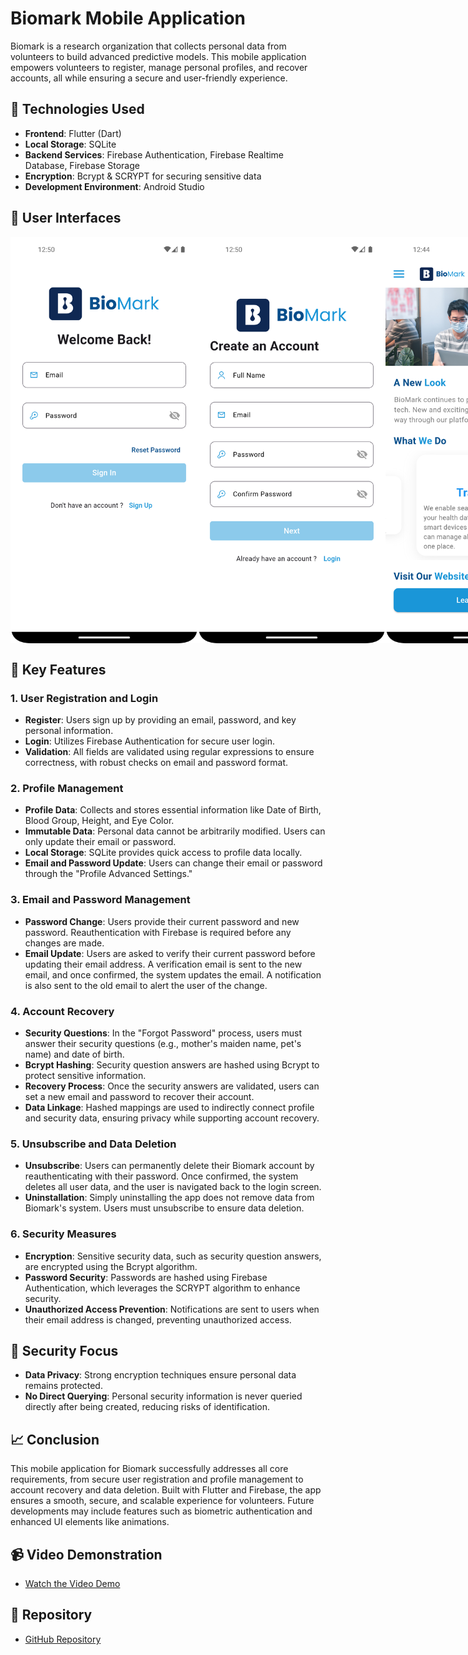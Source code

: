 # Biomark Mobile Application

Biomark is a research organization that collects personal data from volunteers to build advanced predictive models. This mobile application empowers volunteers to register, manage personal profiles, and recover accounts, all while ensuring a secure and user-friendly experience.

## 📱 **Technologies Used**
- **Frontend**: Flutter (Dart)
- **Local Storage**: SQLite
- **Backend Services**: Firebase Authentication, Firebase Realtime Database, Firebase Storage
- **Encryption**: Bcrypt & SCRYPT for securing sensitive data
- **Development Environment**: Android Studio

## 💠 User Interfaces 
<div style="display: flex; justify-content: space-between; padding:'15px'">
<img src="./UI-Images/7.png" alt="Home Screen" width="300" />
<img src="./UI-Images/8.png" alt="Home Screen" width="300" />
<img src="./UI-Images/1.png" alt="Home Screen" width="300" />
<img src="./UI-Images/2.png" alt="Home Screen" width="300" />
<img src="./UI-Images/3.png" alt="Home Screen" width="300" />
<img src="./UI-Images/4.png" alt="Home Screen" width="300" />
<img src="./UI-Images/5.png" alt="Home Screen" width="300" />
<img src="./UI-Images/6.png" alt="Home Screen" width="300" />
<img src="./UI-Images/9.png" alt="Home Screen" width="300" />
</div>

## 🌟 **Key Features**

### 1. **User Registration and Login**
- **Register**: Users sign up by providing an email, password, and key personal information.
- **Login**: Utilizes Firebase Authentication for secure user login.
- **Validation**: All fields are validated using regular expressions to ensure correctness, with robust checks on email and password format.

### 2. **Profile Management**
- **Profile Data**: Collects and stores essential information like Date of Birth, Blood Group, Height, and Eye Color.
- **Immutable Data**: Personal data cannot be arbitrarily modified. Users can only update their email or password.
- **Local Storage**: SQLite provides quick access to profile data locally.
- **Email and Password Update**: Users can change their email or password through the "Profile Advanced Settings."

### 3. **Email and Password Management**
- **Password Change**: Users provide their current password and new password. Reauthentication with Firebase is required before any changes are made.
- **Email Update**: Users are asked to verify their current password before updating their email address. A verification email is sent to the new email, and once confirmed, the system updates the email. A notification is also sent to the old email to alert the user of the change.

### 4. **Account Recovery**
- **Security Questions**: In the "Forgot Password" process, users must answer their security questions (e.g., mother's maiden name, pet's name) and date of birth.
- **Bcrypt Hashing**: Security question answers are hashed using Bcrypt to protect sensitive information.
- **Recovery Process**: Once the security answers are validated, users can set a new email and password to recover their account.
- **Data Linkage**: Hashed mappings are used to indirectly connect profile and security data, ensuring privacy while supporting account recovery.

### 5. **Unsubscribe and Data Deletion**
- **Unsubscribe**: Users can permanently delete their Biomark account by reauthenticating with their password. Once confirmed, the system deletes all user data, and the user is navigated back to the login screen.
- **Uninstallation**: Simply uninstalling the app does not remove data from Biomark's system. Users must unsubscribe to ensure data deletion.

### 6. **Security Measures**
- **Encryption**: Sensitive security data, such as security question answers, are encrypted using the Bcrypt algorithm.
- **Password Security**: Passwords are hashed using Firebase Authentication, which leverages the SCRYPT algorithm to enhance security.
- **Unauthorized Access Prevention**: Notifications are sent to users when their email address is changed, preventing unauthorized access.

## 🔐 **Security Focus**
- **Data Privacy**: Strong encryption techniques ensure personal data remains protected.
- **No Direct Querying**: Personal security information is never queried directly after being created, reducing risks of identification.

## 📈 **Conclusion**
This mobile application for Biomark successfully addresses all core requirements, from secure user registration and profile management to account recovery and data deletion. Built with Flutter and Firebase, the app ensures a smooth, secure, and scalable experience for volunteers. Future developments may include features such as biometric authentication and enhanced UI elements like animations.

## 📹 **Video Demonstration**
- [Watch the Video Demo](https://github.com/Dilum-IR/MobileDev-Mini-Project)

## 📁 **Repository**
- [GitHub Repository](https://github.com/Dilum-IR/MobileDev-Mini-Project)
